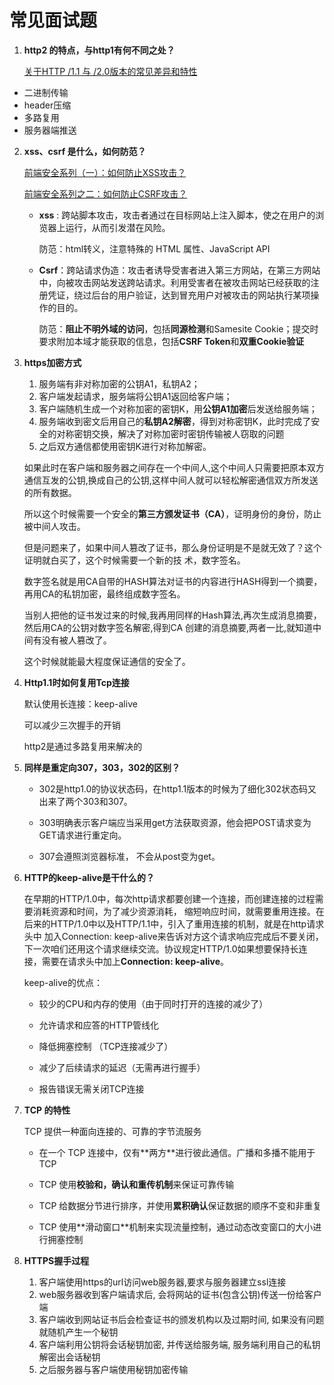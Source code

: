 # 常见面试题

1. **http2 的特点，与http1有何不同之处？**

   [关于HTTP /1.1 与 /2.0版本的常见差异和特性](https://juejin.im/post/6844903683277193223)

- 二进制传输
- header压缩
- 多路复用
- 服务器端推送

2. **xss、csrf 是什么，如何防范？**

   [前端安全系列（一）：如何防止XSS攻击？](https://juejin.im/post/6844903685122703367)

   [前端安全系列之二：如何防止CSRF攻击？](https://juejin.im/post/6844903689702866952)

   - **xss** : 跨站脚本攻击，攻击者通过在目标网站上注入脚本，使之在用户的浏览器上运行，从而引发潜在风险。

     防范：html转义，注意特殊的 HTML 属性、JavaScript API

   - **Csrf**：跨站请求伪造：攻击者诱导受害者进入第三方网站，在第三方网站中，向被攻击网站发送跨站请求。利用受害者在被攻击网站已经获取的注册凭证，绕过后台的用户验证，达到冒充用户对被攻击的网站执行某项操作的目的。

     防范：**阻止不明外域的访问**，包括**同源检测**和Samesite Cookie；提交时要求附加本域才能获取的信息，包括**CSRF Token**和**双重Cookie验证**
   
3. **https加密方式**
   
   1. 服务端有非对称加密的公钥A1，私钥A2；
   2. 客户端发起请求，服务端将公钥A1返回给客户端；
   3. 客户端随机生成一个对称加密的密钥K，用**公钥A1加密**后发送给服务端；
   4. 服务端收到密文后用自己的**私钥A2解密**，得到对称密钥K，此时完成了安全的对称密钥交换，解决了对称加密时密钥传输被人窃取的问题
   5. 之后双方通信都使用密钥K进行对称加解密。
   
   如果此时在客户端和服务器之间存在⼀个中间⼈,这个中间⼈只需要把原本双⽅通信互发的公钥,换成⾃⼰的公钥,这样中间⼈就可以轻松解密通信双⽅所发送的所有数据。 
   
   所以这个时候需要⼀个安全的**第三⽅颁发证书（CA）**，证明身份的身份，防⽌被中间⼈攻击。
   
   但是问题来了，如果中间⼈篡改了证书，那么身份证明是不是就⽆效了？这个证明就⽩买了，这个时候需要⼀个新的技 术，数字签名。 
   
   数字签名就是⽤CA⾃带的HASH算法对证书的内容进⾏HASH得到⼀个摘要，再⽤CA的私钥加密，最终组成数字签名。
   
   当别⼈把他的证书发过来的时候,我再⽤同样的Hash算法,再次⽣成消息摘要，然后⽤CA的公钥对数字签名解密,得到CA 创建的消息摘要,两者⼀⽐,就知道中间有没有被⼈篡改了。 
   
   这个时候就能最⼤程度保证通信的安全了。
   
4. **Http1.1时如何复用Tcp连接**

   默认使用长连接：keep-alive

   可以减少三次握手的开销

   http2是通过多路复用来解决的

5. **同样是重定向307，303，302的区别？** 

   - 302是http1.0的协议状态码，在http1.1版本的时候为了细化302状态码⼜出来了两个303和307。 

   - 303明确表示客户端应当采⽤get⽅法获取资源，他会把POST请求变为GET请求进⾏重定向。
   -  307会遵照浏览器标准， 不会从post变为get。

6. **HTTP的keep-alive是⼲什么的？** 

   在早期的HTTP/1.0中，每次http请求都要创建⼀个连接，⽽创建连接的过程需要消耗资源和时间，为了减少资源消耗， 缩短响应时间，就需要重⽤连接。在后来的HTTP/1.0中以及HTTP/1.1中，引⼊了重⽤连接的机制，就是在http请求头中 加⼊Connection: keep-alive来告诉对⽅这个请求响应完成后不要关闭，下⼀次咱们还⽤这个请求继续交流。协议规定HTTP/1.0如果想要保持⻓连接，需要在请求头中加上**Connection: keep-alive**。 

   keep-alive的优点： 

   - 较少的CPU和内存的使⽤（由于同时打开的连接的减少了） 

   - 允许请求和应答的HTTP管线化 

   - 降低拥塞控制 （TCP连接减少了） 

   - 减少了后续请求的延迟（⽆需再进⾏握⼿） 

   - 报告错误⽆需关闭TCP连接

7. **TCP 的特性** 

   TCP 提供⼀种⾯向连接的、可靠的字节流服务 

   - 在⼀个 TCP 连接中，仅有**两⽅**进⾏彼此通信。⼴播和多播不能⽤于 TCP 

   - TCP 使⽤**校验和，确认和重传机制**来保证可靠传输 

   - TCP 给数据分节进⾏排序，并使⽤**累积确认**保证数据的顺序不变和⾮重复 

   - TCP 使⽤**滑动窗⼝**机制来实现流量控制，通过动态改变窗⼝的⼤⼩进⾏拥塞控制 

8. **HTTPS握手过程**
   1. 客户端使用https的url访问web服务器,要求与服务器建立ssl连接
   2. web服务器收到客户端请求后, 会将网站的证书(包含公钥)传送一份给客户端
   3. 客户端收到网站证书后会检查证书的颁发机构以及过期时间, 如果没有问题就随机产生一个秘钥
   4. 客户端利用公钥将会话秘钥加密, 并传送给服务端, 服务端利用自己的私钥解密出会话秘钥
   5. 之后服务器与客户端使用秘钥加密传输